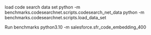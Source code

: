 load code search data set
python -m benchmarks.codesearchnet.scripts.codesearch_net_data
python -m benchmarks.codesearchnet.scripts.load_data_set


Run benchmarks
python3.10 -m salesforce.sfr_code_embedding_400